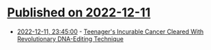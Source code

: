 # [Published on 2022-12-11](index.md)

* [2022-12-11, 23:45:00](https://science.slashdot.org/story/22/12/11/2343222/teenagers-incurable-cancer-cleared-with-revolutionary-dna-editing-technique?utm_source=rss1.0mainlinkanon&utm_medium=feed) - [Teenager's Incurable Cancer Cleared With Revolutionary DNA-Editing Technique](https://science.slashdot.org/story/22/12/11/2343222/teenagers-incurable-cancer-cleared-with-revolutionary-dna-editing-technique?utm_source=rss1.0mainlinkanon&utm_medium=feed)

